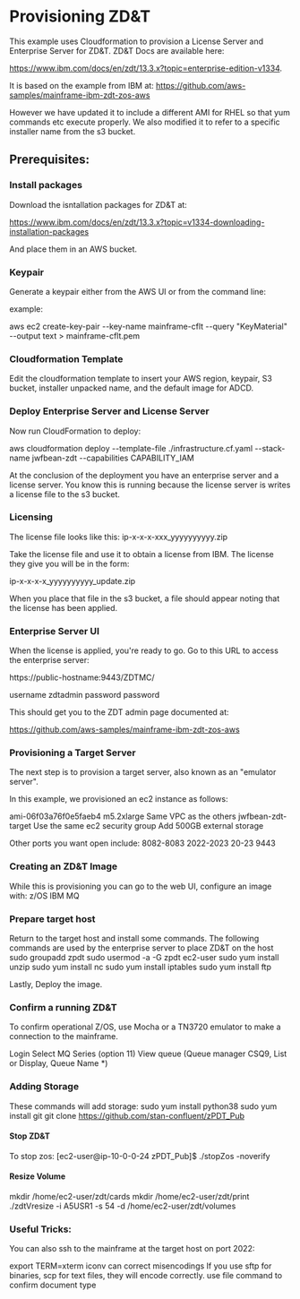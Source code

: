 # Provisioning ZD&T

This example uses Cloudformation to provision a License Server and Enterprise
Server for ZD&T. ZD&T Docs are available here:

https://www.ibm.com/docs/en/zdt/13.3.x?topic=enterprise-edition-v1334.

It is based on the example from IBM at:
https://github.com/aws-samples/mainframe-ibm-zdt-zos-aws

However we have updated it to include a different AMI for RHEL so that
yum commands etc execute properly. We also modified it to refer to a specific
installer name from the s3 bucket.

## Prerequisites:
### Install packages
Download the isntallation packages for ZD&T at: 

https://www.ibm.com/docs/en/zdt/13.3.x?topic=v1334-downloading-installation-packages

And place them in an AWS bucket.

### Keypair
Generate a keypair either from the AWS UI or from the command line:

example:

aws ec2 create-key-pair --key-name mainframe-cflt --query "KeyMaterial" --output text > mainframe-cflt.pem

### Cloudformation Template
Edit the cloudformation template to insert your AWS region, keypair, S3 bucket, installer unpacked name, and the default image for ADCD.

### Deploy Enterprise Server and License Server
Now run CloudFormation to deploy:

aws cloudformation deploy --template-file ./infrastructure.cf.yaml --stack-name jwfbean-zdt --capabilities CAPABILITY_IAM

At the conclusion of the deployment you have an enterprise server and a 
license server. You know this is running because the license server is
writes a license file to the s3 bucket.

### Licensing

The license file looks like this:
ip-x-x-x-xxx_yyyyyyyyyy.zip

Take the license file and use it to obtain a license from IBM. The license
they give you will be in the form:

ip-x-x-x-x_yyyyyyyyyy_update.zip

When you place that file in the s3 bucket, a file should appear noting that the license has been applied.

### Enterprise Server UI

When the license is applied, you're ready to go. Go to this URL to access
the enterprise server:

https://public-hostname:9443/ZDTMC/

username zdtadmin
password password

This should get you to the ZDT admin page documented at:

https://github.com/aws-samples/mainframe-ibm-zdt-zos-aws

### Provisioning a Target Server

The next step is to provision a target server, also known as an "emulator
server". 

In this example, we provisioned an ec2 instance as follows:

ami-06f03a76f0e5faeb4
m5.2xlarge
Same VPC as the others
jwfbean-zdt-target
Use the same ec2 security group
Add 500GB external storage

Other ports you want open include:
8082-8083
2022-2023
20-23
9443

### Creating an ZD&T Image
While this is provisioning you can go to the web UI, configure an image
with:
z/OS
IBM MQ

### Prepare target host
Return to the target host and install some commands. The following
commands are used by the enterprise server to place ZD&T on the host
sudo groupadd zpdt
sudo usermod -a -G zpdt ec2-user
sudo yum install unzip
sudo yum install nc
sudo yum install iptables
sudo yum install ftp

Lastly, Deploy the image.

### Confirm a running ZD&T
To confirm operational Z/OS, use Mocha or a TN3720 emulator to make
a connection to the mainframe. 

Login
Select MQ Series (option 11)
View queue (Queue manager CSQ9, List or Display, Queue Name *)

### Adding Storage

These commands will add storage:
sudo yum install python38
sudo yum install git
git clone https://github.com/stan-confluent/zPDT_Pub

#### Stop ZD&T
To stop zos:
[ec2-user@ip-10-0-0-24 zPDT_Pub]$ ./stopZos -noverify

#### Resize Volume
mkdir /home/ec2-user/zdt/cards
mkdir /home/ec2-user/zdt/print
./zdtVresize -i A5USR1 -s 54 -d /home/ec2-user/zdt/volumes



### Useful Tricks:

You can also ssh to the mainframe at the target host on port 2022:

export TERM=xterm 
iconv can correct misencodings
If you use sftp for binaries, scp for text files, they will encode correctly.
use file command to confirm document type


